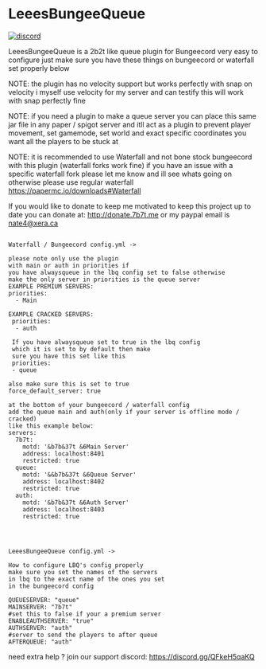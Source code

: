 # LeeesBungeeQueue
[![discord](https://discord.com/api/guilds/683053832694923319/embed.png)](https://discord.gg/WWm35Tc)

LeeesBungeeQueue is a 2b2t like queue plugin for Bungeecord
very easy to configure just make sure you have these things on bungeecord
or waterfall set properly below 

NOTE: the plugin has no velocity support but works perfectly with snap on velocity i myself use velocity for my server and can testify this will work with snap perfectly fine

NOTE: if you need a plugin to make a queue server you can place this same jar file in any paper / spigot server and itll act as a plugin to prevent player movement, set gamemode, set world and exact specific coordinates you want all the players to be stuck at

NOTE: it is recommended to use Waterfall and not bone stock bungeecord with this plugin (waterfall forks work fine) if you have an issue with a specific waterfall fork please let me know and ill see whats going on otherwise please use regular waterfall https://papermc.io/downloads#Waterfall

If you would like to donate to keep me motivated to keep this project up to date you can donate at: http://donate.7b7t.me or my paypal email is nate4@xera.ca

```

Waterfall / Bungeecord config.yml ->

please note only use the plugin
with main or auth in priorities if
you have alwaysqueue in the lbq config set to false otherwise
make the only server in priorities is the queue server
EXAMPLE PREMIUM SERVERS:
priorities:
  - Main

EXAMPLE CRACKED SERVERS:
 priorities:
  - auth
  
 If you have alwaysqueue set to true in the lbq config
 which it is set to by default then make
 sure you have this set like this
 priorities:
 - queue

also make sure this is set to true
force_default_server: true

at the bottom of your bungeecord / waterfall config
add the queue main and auth(only if your server is offline mode / cracked)
like this example below:
servers:
  7b7t:
    motd: '&b7b&37t &6Main Server'
    address: localhost:8401
    restricted: true
  queue:
    motd: '&&b7b&37t &6Queue Server'
    address: localhost:8402
    restricted: true
  auth:
    motd: '&b7b&37t &6Auth Server'
    address: localhost:8403
    restricted: true




LeeesBungeeQueue config.yml ->

How to configure LBQ's config properly
make sure you set the names of the servers
in lbq to the exact name of the ones you set
in the bungeecord config

QUEUESERVER: "queue"
MAINSERVER: "7b7t"
#set this to false if your a premium server
ENABLEAUTHSERVER: "true"
AUTHSERVER: "auth"
#server to send the players to after queue
AFTERQUEUE: "auth"

```
need extra help ? join our support discord: https://discord.gg/QFkeH5qaKQ
